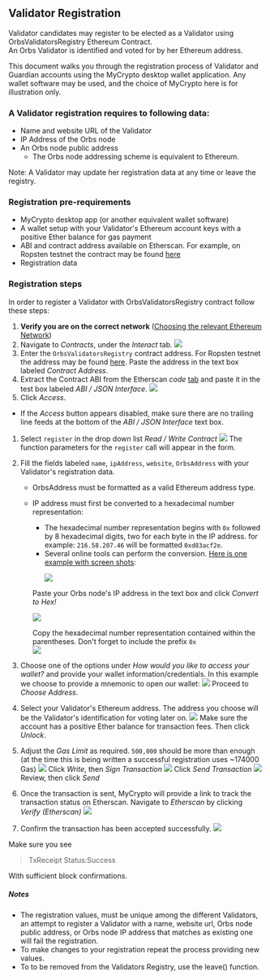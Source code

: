 ## Validator Registration

Validator candidates may register to be elected as a Validator using OrbsValidatorsRegistry Ethereum Contract.  
An Orbs Validator is identified and voted for by her Ethereum address. 

This document walks you through the registration process of Validator and Guardian accounts using the MyCrypto desktop wallet application.
Any wallet software may be used, and the choice of MyCrypto here is for illustration only.

### A Validator registration requires to following data:
- Name and website URL of the Validator
- IP Address of the Orbs node
- An Orbs node public address
  - The Orbs node addressing scheme is equivalent to Ethereum.

Note: A Validator may update her registration data at any time or leave the registry.

### Registration pre-requirements
 - MyCrypto desktop app (or another equivalent wallet software)
 - A wallet setup with your Validator's Ethereum account keys with a positive Ether balance for gas payment
 - ABI and contract address available on Etherscan. For example, on Ropsten testnet the contract may be found [here][2] 
 - Registration data

### Registration steps

In order to register a Validator with OrbsValidatorsRegistry contract follow these steps:

1. **Verify you are on the correct network** ([Choosing the relevant Ethereum Network](./choosing_the_network.md))
2. Navigate to *Contracts*, under the *Interact* tab.
![](../instructions/enroll_validator_1.png)
1. Enter the `OrbsValidatorsRegistry` contract address. For Ropsten testnet the address may be found [here][2]. Paste the address in the text box labeled *Contract Address*.
1. Extract the Contract ABI from the Etherscan *code* [tab][2] and paste it in the test box labeled *ABI / JSON Interface*. 
![](../instructions/enroll_validator_2.png)
1. Click *Access*.
* If the *Access* button appears disabled, make sure there are no trailing line feeds at the bottom of the *ABI / JSON Interface* text box.
1. Select `register` in the drop down list *Read / Write Contract*
![](../instructions/enroll_validator_3.png)
The function parameters for the `register` call will appear in the form.
1. Fill the fields labeled `name`, `ipAddress`, `website`, `OrbsAddress` 
with your Validator's registration data.
    - OrbsAddress must be formatted as a valid Ethereum address type.
    - IP address must first be converted to a hexadecimal number representation:
        - The hexadecimal number representation begins with `0x` followed by 8 hexadecimal digits, two for each byte in the IP address. for example: `216.58.207.46` will be formatted `0xd83acf2e`.
        - Several online tools can perform the conversion. [Here is one example with screen shots](https://www.browserling.com/tools/ip-to-hex):<p>
        ![](../instructions/IP_to_Hex_Converter_1.png)
 
        Paste your Orbs node's IP address in the text box and click *Convert to Hex!* <p>
        ![](../instructions/IP_to_Hex_Converter_2.png)
        
        Copy the hexadecimal number representation contained within the parentheses. Don't forget to include the prefix `0x`       
![](../instructions/enroll_validator_4.png)

1. Choose one of the options under *How would you like to access your wallet?*
and provide your wallet information/credentials.
In this example we choose to provide a mnemonic to open our wallet:
![](../instructions/enroll_validator_5.png)
Proceed to *Choose Address*. 
1. Select your Validator's Ethereum address. 
The address you choose will be the Validator's identification for voting later on.
![](../instructions/enroll_validator_6.png)
Make sure the account has a positive Ether balance for transaction fees. Then click *Unlock*.
1. Adjust the *Gas Limit* as required. `500,000` should be more than enough (at the time this is being written a successful registration uses ~174000 Gas)
![](../instructions/enroll_validator_7.png)
Click *Write*, then *Sign Transaction* 
![](../instructions/enroll_validator_8.png)
Click *Send Transaction*
![](../instructions/enroll_validator_9.png)
Review, then click *Send*

1. Once the transaction is sent, MyCrypto will provide a link to track the transaction status on Etherscan.
Navigate to *Etherscan* by clicking *Verify (Etherscan)*
![](../instructions/enroll_validator_10.png)

1. Confirm the transaction has been accepted successfully.
![](../instructions/etherscan_confirmation_1.png)
 
Make sure you see 
> TxReceipt Status:Success

With sufficient block confirmations.

[2]: https://ropsten.etherscan.io/address/0xd492757cee4c0e1159376aE7Da795fB6D949900a#code

##### Notes
* The registration values, must be unique among the different Validators, an attempt to register a Validator with a name, website url, Orbs node public address, or Orbs node IP address that matches as existing one will fail the registration.
* To make changes to your registration repeat the process providing new values.
* To to be removed from the Validators Registry, use the leave() function.
